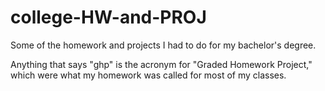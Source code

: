 # college-HW-and-PROJ
Some of the homework and projects I had to do for my bachelor's degree.

Anything that says "ghp" is the acronym for "Graded Homework Project," which were what my homework was called for most of my classes.
